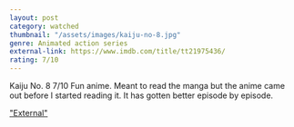 ```yaml
---
layout: post
category: watched
thumbnail: "/assets/images/kaiju-no-8.jpg"
genre: Animated action series
external-link: https://www.imdb.com/title/tt21975436/
rating: 7/10
---
```

Kaiju No. 8
7/10
Fun anime. Meant to read the manga but the anime came out before I started reading it. It has gotten better episode by episode.

["External"](https://www.imdb.com/title/tt21975436/)